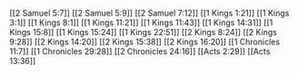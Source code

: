 [[2 Samuel 5:7]]
[[2 Samuel 5:9]]
[[2 Samuel 7:12]]
[[1 Kings 1:21]]
[[1 Kings 3:1]]
[[1 Kings 8:1]]
[[1 Kings 11:21]]
[[1 Kings 11:43]]
[[1 Kings 14:31]]
[[1 Kings 15:8]]
[[1 Kings 15:24]]
[[1 Kings 22:51]]
[[2 Kings 8:24]]
[[2 Kings 9:28]]
[[2 Kings 14:20]]
[[2 Kings 15:38]]
[[2 Kings 16:20]]
[[1 Chronicles 11:7]]
[[1 Chronicles 29:28]]
[[2 Chronicles 24:16]]
[[Acts 2:29]]
[[Acts 13:36]]
